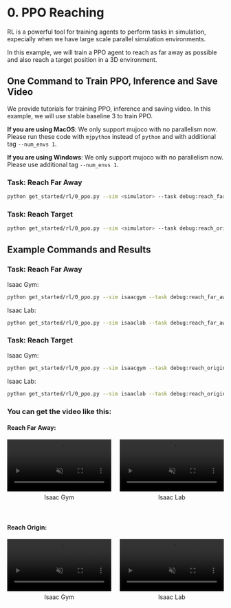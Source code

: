 # 0. PPO Reaching

RL is a powerful tool for training agents to perform tasks in simulation, expecially when we have large scale parallel simulation environments.

In this example, we will train a PPO agent to reach as far away as possible and also reach a target position in a 3D environment.

## One Command to Train PPO, Inference and Save Video
We provide tutorials for training PPO, inference and saving video. In this example, we will use stable baseline 3 to train PPO.

**If you are using MacOS**: We only support mujoco with no parallelism now. Please run these code with `mjpython` instead of `python` and with additional tag `--num_envs 1`.

**If you are using Windows**: We only support mujoco with no parallelism now. Please use additional tag `--num_envs 1`.

### Task: Reach Far Away

```bash
python get_started/rl/0_ppo.py --sim <simulator> --task debug:reach_far_away --num_envs <num_envs> --headless
```

### Task: Reach Target

```bash
python get_started/rl/0_ppo.py --sim <simulator> --task debug:reach_origin --num_envs <num_envs> --headless
```

## Example Commands and Results

### Task: Reach Far Away
Isaac Gym:
```bash
python get_started/rl/0_ppo.py --sim isaacgym --task debug:reach_far_away --num_envs 128 --headless
```

Isaac Lab:
```bash
python get_started/rl/0_ppo.py --sim isaaclab --task debug:reach_far_away --num_envs 128 --headless
```
### Task: Reach Target
Isaac Gym:
```bash
python get_started/rl/0_ppo.py --sim isaacgym --task debug:reach_origin --num_envs 128 --headless
```

Isaac Lab:
```bash
python get_started/rl/0_ppo.py --sim isaaclab --task debug:reach_origin --num_envs 128 --headless
```

### You can get the video like this:
#### Reach Far Away:
<div style="display: flex; flex-wrap: wrap; justify-content: space-between; gap: 10px;">
    <div style="display: flex; justify-content: space-between; width: 100%; margin-bottom: 20px;">
        <div style="width: 48%; text-align: center;">
            <video width="100%" autoplay loop muted playsinline>
                <source src="https://roboverse.wiki/_static/standard_output/rl/0_ppo_isaacgym.mp4" type="video/mp4">
            </video>
            <p style="margin-top: 5px;">Isaac Gym</p>
        </div>
        <div style="width: 48%; text-align: center;">
            <video width="100%" autoplay loop muted playsinline>
                <source src="https://roboverse.wiki/_static/standard_output/rl/0_ppo_isaaclab.mp4" type="video/mp4">
            </video>
            <p style="margin-top: 5px;">Isaac Lab</p>
        </div>
    </div>
</div>

#### Reach Origin:
<div style="display: flex; flex-wrap: wrap; justify-content: space-between; gap: 10px;">
    <div style="display: flex; justify-content: space-between; width: 100%; margin-bottom: 20px;">
        <div style="width: 48%; text-align: center;">
            <video width="100%" autoplay loop muted playsinline>
                <source src="https://roboverse.wiki/_static/standard_output/rl/0_ppo_ReachOrigin_isaacgym.mp4" type="video/mp4">
            </video>
            <p style="margin-top: 5px;">Isaac Gym</p>
        </div>
        <div style="width: 48%; text-align: center;">
            <video width="100%" autoplay loop muted playsinline>
                <source src="https://roboverse.wiki/_static/standard_output/rl/0_ppo_ReachOrigin_isaaclab.mp4" type="video/mp4">
            </video>
            <p style="margin-top: 5px;">Isaac Lab</p>
        </div>
    </div>
</div>
